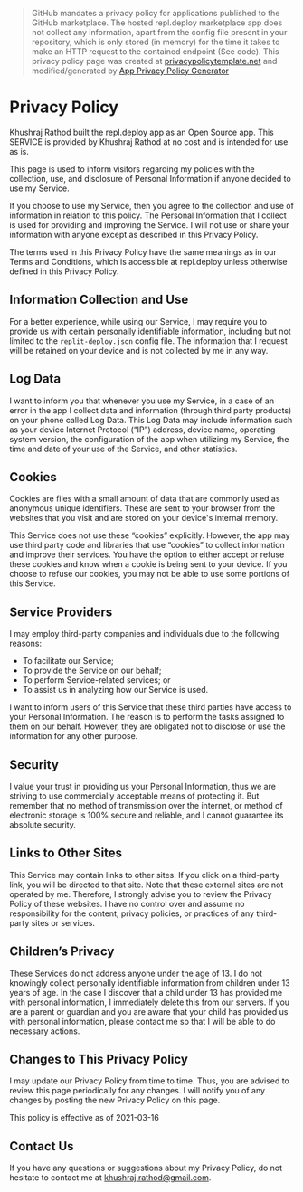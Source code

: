 > GitHub mandates a privacy policy for applications published to the GitHub
> marketplace. The hosted repl.deploy marketplace app does not collect any
> information, apart from the config file present in your repository, which is
> only stored (in memory) for the time it takes to make an HTTP request to the
> contained endpoint (See code). This privacy policy page was created at
> [privacypolicytemplate.net](https://privacypolicytemplate.net) and
> modified/generated by [App Privacy Policy
> Generator](https://app-privacy-policy-generator.nisrulz.com/)

# Privacy Policy

Khushraj Rathod built the repl.deploy app as an Open Source app. This SERVICE is
provided by Khushraj Rathod at no cost and is intended for use as is.

This page is used to inform visitors regarding my policies with the collection,
use, and disclosure of Personal Information if anyone decided to use my Service.

If you choose to use my Service, then you agree to the collection and use of
information in relation to this policy. The Personal Information that I collect
is used for providing and improving the Service. I will not use or share your
information with anyone except as described in this Privacy Policy.

The terms used in this Privacy Policy have the same meanings as in our Terms and
Conditions, which is accessible at repl.deploy unless otherwise defined in this
Privacy Policy.

## Information Collection and Use

For a better experience, while using our Service, I may require you to provide
us with certain personally identifiable information, including but not limited
to the `replit-deploy.json` config file. The information that I request will be
retained on your device and is not collected by me in any way.

## Log Data

I want to inform you that whenever you use my Service, in a case of an error in
the app I collect data and information (through third party products) on your
phone called Log Data. This Log Data may include information such as your device
Internet Protocol (“IP”) address, device name, operating system version, the
configuration of the app when utilizing my Service, the time and date of your
use of the Service, and other statistics.

## Cookies

Cookies are files with a small amount of data that are commonly used as
anonymous unique identifiers. These are sent to your browser from the websites
that you visit and are stored on your device's internal memory.

This Service does not use these “cookies” explicitly. However, the app may use
third party code and libraries that use “cookies” to collect information and
improve their services. You have the option to either accept or refuse these
cookies and know when a cookie is being sent to your device. If you choose to
refuse our cookies, you may not be able to use some portions of this Service.

## Service Providers

I may employ third-party companies and individuals due to the following reasons:

*   To facilitate our Service;
*   To provide the Service on our behalf;
*   To perform Service-related services; or
*   To assist us in analyzing how our Service is used.

I want to inform users of this Service that these third parties have access to
your Personal Information. The reason is to perform the tasks assigned to them
on our behalf. However, they are obligated not to disclose or use the
information for any other purpose.

## Security

I value your trust in providing us your Personal Information, thus we are
striving to use commercially acceptable means of protecting it. But remember
that no method of transmission over the internet, or method of electronic
storage is 100% secure and reliable, and I cannot guarantee its absolute
security.

## Links to Other Sites

This Service may contain links to other sites. If you click on a third-party
link, you will be directed to that site. Note that these external sites are not
operated by me. Therefore, I strongly advise you to review the Privacy Policy of
these websites. I have no control over and assume no responsibility for the
content, privacy policies, or practices of any third-party sites or services.

## Children’s Privacy

These Services do not address anyone under the age of 13. I do not knowingly
collect personally identifiable information from children under 13 years of age.
In the case I discover that a child under 13 has provided me with personal
information, I immediately delete this from our servers. If you are a parent or
guardian and you are aware that your child has provided us with personal
information, please contact me so that I will be able to do necessary actions.

## Changes to This Privacy Policy

I may update our Privacy Policy from time to time. Thus, you are advised to
review this page periodically for any changes. I will notify you of any changes
by posting the new Privacy Policy on this page.

This policy is effective as of 2021-03-16

## Contact Us

If you have any questions or suggestions about my Privacy Policy, do not
hesitate to contact me at khushraj.rathod@gmail.com.
